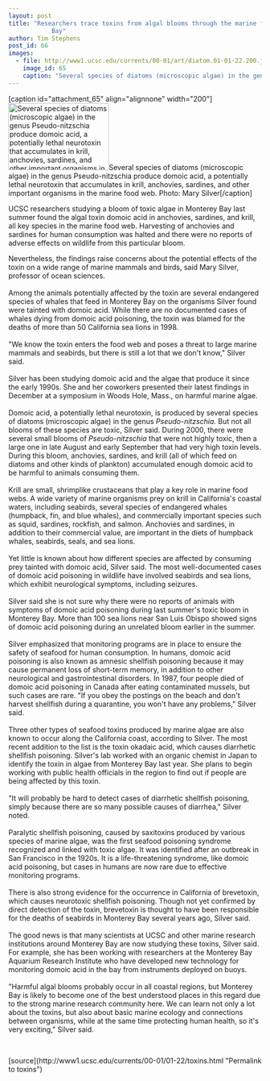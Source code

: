 ```yaml
---
layout: post
title: "Researchers trace toxins from algal blooms through the marine food web in Monterey
			Bay"
author: Tim Stephens
post_id: 66
images:
  - file: http://www1.ucsc.edu/currents/00-01/art/diatom.01-01-22.200.jpg
    image_id: 65
    caption: "Several species of diatoms (microscopic algae) in the genus Pseudo-nitzschia produce domoic acid, a potentially lethal neurotoxin that accumulates in krill, anchovies, sardines, and other important organisms in the marine food web. Photo: Mary Silver"
---
```


[caption id="attachment_65" align="alignnone" width="200"]<a href="http://localhost/mysite/wp-content/uploads/2001/01/diatom.01-01-22.200.jpg"><img class="size-full wp-image-65" src="http://localhost/mysite/wp-content/uploads/2001/01/diatom.01-01-22.200.jpg" alt="Several species of diatoms (microscopic algae) in the genus Pseudo-nitzschia produce domoic acid, a potentially lethal neurotoxin that accumulates in krill, anchovies, sardines, and other important organisms in the marine food web. Photo: Mary Silver" width="200" height="133" /></a>Several species of diatoms (microscopic algae) in the genus Pseudo-nitzschia produce domoic acid, a potentially lethal neurotoxin that accumulates in krill, anchovies, sardines, and other important organisms in the marine food web. Photo: Mary Silver[/caption]
<p>
  UCSC researchers studying a bloom of toxic algae in Monterey Bay last summer found the algal toxin domoic acid in anchovies, sardines, and krill, all key species in the marine food web. Harvesting of anchovies and sardines for human consumption was halted and there were no reports of adverse effects on wildlife from this particular bloom.
</p>Nevertheless, the findings raise concerns about the potential effects of the toxin on a wide range of marine mammals and birds, said Mary Silver, professor of ocean sciences.<br>
<br>
Among the animals potentially affected by the toxin are several endangered species of whales that feed in Monterey Bay on the organisms Silver found were tainted with domoic acid. While there are no documented cases of whales dying from domoic acid poisoning, the toxin was blamed for the deaths of more than 50 California sea lions in 1998.<br>
<br>
"We know the toxin enters the food web and poses a threat to large marine mammals and seabirds, but there is still a lot that we don't know," Silver said.<br>
<br>
Silver has been studying domoic acid and the algae that produce it since the early 1990s. She and her coworkers presented their latest findings in December at a symposium in Woods Hole, Mass., on harmful marine algae.<br>
<br>
Domoic acid, a potentially lethal neurotoxin, is produced by several species of diatoms (microscopic algae) in the genus <i>Pseudo-nitzschia.</i> But not all blooms of these species are toxic, Silver said. During 2000, there were several small blooms of <i>Pseudo-nitzschia</i> that were not highly toxic, then a large one in late August and early September that had very high toxin levels. During this bloom, anchovies, sardines, and krill (all of which feed on diatoms and other kinds of plankton) accumulated enough domoic acid to be harmful to animals consuming them.<br>
<br>
Krill are small, shrimplike crustaceans that play a key role in marine food webs. A wide variety of marine organisms prey on krill in California's coastal waters, including seabirds, several species of endangered whales (humpback, fin, and blue whales), and commercially important species such as squid, sardines, rockfish, and salmon. Anchovies and sardines, in addition to their commercial value, are important in the diets of humpback whales, seabirds, seals, and sea lions.<br>
<br>
Yet little is known about how different species are affected by consuming prey tainted with domoic acid, Silver said. The most well-documented cases of domoic acid poisoning in wildlife have involved seabirds and sea lions, which exhibit neurological symptoms, including seizures.<br>
<br>
Silver said she is not sure why there were no reports of animals with symptoms of domoic acid poisoning during last summer's toxic bloom in Monterey Bay. More than 100 sea lions near San Luis Obispo showed signs of domoic acid poisoning during an unrelated bloom earlier in the summer.<br>
<br>
Silver emphasized that monitoring programs are in place to ensure the safety of seafood for human consumption. In humans, domoic acid poisoning is also known as amnesic shellfish poisoning because it may cause permanent loss of short-term memory, in addition to other neurological and gastrointestinal disorders. In 1987, four people died of domoic acid poisoning in Canada after eating contaminated mussels, but such cases are rare. "If you obey the postings on the beach and don't harvest shellfish during a quarantine, you won't have any problems," Silver said.<br>
<br>
Three other types of seafood toxins produced by marine algae are also known to occur along the California coast, according to Silver. The most recent addition to the list is the toxin okadaic acid, which causes diarrhetic shellfish poisoning. Silver's lab worked with an organic chemist in Japan to identify the toxin in algae from Monterey Bay last year. She plans to begin working with public health officials in the region to find out if people are being affected by this toxin.<br>
<br>
"It will probably be hard to detect cases of diarrhetic shellfish poisoning, simply because there are so many possible causes of diarrhea," Silver noted.<br>
<br>
Paralytic shellfish poisoning, caused by saxitoxins produced by various species of marine algae, was the first seafood poisoning syndrome recognized and linked with toxic algae. It was identified after an outbreak in San Francisco in the 1920s. It is a life-threatening syndrome, like domoic acid poisoning, but cases in humans are now rare due to effective monitoring programs.<br>
<br>
There is also strong evidence for the occurrence in California of brevetoxin, which causes neurotoxic shellfish poisoning. Though not yet confirmed by direct detection of the toxin, brevetoxin is thought to have been responsible for the deaths of seabirds in Monterey Bay several years ago, Silver said.<br>
<br>
The good news is that many scientists at UCSC and other marine research institutions around Monterey Bay are now studying these toxins, Silver said. For example, she has been working with researchers at the Monterey Bay Aquarium Research Institute who have developed new technology for monitoring domoic acid in the bay from instruments deployed on buoys.<br>
<br>
"Harmful algal blooms probably occur in all coastal regions, but Monterey Bay is likely to become one of the best understood places in this regard due to the strong marine research community here. We can learn not only a lot about the toxins, but also about basic marine ecology and connections between organisms, while at the same time protecting human health, so it's very exciting," Silver said.
<p>
  <br>

</p>
[source](http://www1.ucsc.edu/currents/00-01/01-22/toxins.html "Permalink to toxins")
